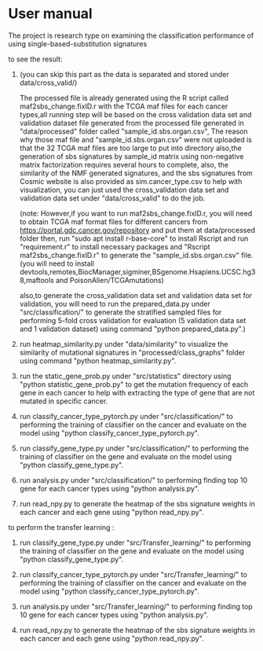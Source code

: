 # User manual 

The project is research type on examining the classification performance of using single-based-substitution signatures

to see the result:

1. (you can skip this part as the data is separated and stored under data/cross_valid/)
   
   The processed file is already generated using the R script called maf2sbs_change.fixID.r 
   with the TCGA maf files for each cancer types,all running step will be based on the 
   cross validation data set and validation dataset file generated from the processed file generated in 
   "data/processed" folder called "sample_id.sbs.organ.csv", The reason why those maf file and "sample_id.sbs.organ.csv"
   were not uploaded is that the 32 TCGA maf files are too large to put into directory also,the generation of sbs signatures
   by sample_id matrix using non-negative matrix factorization requires several hours to complete, also, the similarity of 
   the NMF generated signatures, and the sbs signatures from Cosmic website is also provided as sim.cancer_type.csv 
   to help with visualization, you can just used the cross_validation data set and validation data set under 
   "data/cross_valid" to do the job. 
   


   (note: However,if you want to run maf2sbs_change.fixID.r, you will need to obtain TCGA maf format files for
   different cancers from https://portal.gdc.cancer.gov/repository and put them at data/processed folder
   then, run "sudo apt install r-base-core" to install Rscript and run "requirement.r" to install necessary packages 
   and "Rscript maf2sbs_change.fixID.r" to generate the "sample_id.sbs.organ.csv" file.
   (you will need to install devtools,remotes,BiocManager,sigminer,BSgenome.Hsapiens.UCSC.hg38,maftools and PoisonAlien/TCGAmutations)
   
   also,to generate the cross_validation data set and validation data set for validation, you will need to run the
   prepared_data.py under "src/classification/" to generate the stratified sampled files for performing 
   5-fold cross validation for evaluation (5 validation data set and 1 validation dataset)
   using command "python prepared_data.py".)
   
2. run heatmap_similarity.py under "data/similarity" to visualize the similarity of mutational signatures
   in "processed/class_graphs" folder using command "python heatmap_similarity.py".  
   
3. run the static_gene_prob.py under "src/statistics" directory using 
   "python statistic_gene_prob.py" to get the mutation frequency of each gene 
   in each cancer to help with extracting the type of gene that are not mutated in specific cancer. 
   
4. run classify_cancer_type_pytorch.py under "src/classification/" to performing the training of classifier on 
   the cancer and evaluate on the model using "python classify_cancer_type_pytorch.py".
   
5. run classify_gene_type.py under "src/classification/" to performing the training of classifier on 
   the gene and evaluate on the model using "python classify_gene_type.py".
   
6. run analysis.py under "src/classification/" to performing finding top 10 gene for each cancer types
   using "python analysis.py".

7. run read_npy.py to generate the heatmap of the sbs signature weights in each cancer and each gene
   using "python read_npy.py".
   

to perform the transfer learning :

1. run classify_gene_type.py under "src/Transfer_learning/" to performing the training of classifier on 
   the gene and evaluate on the model using "python classify_gene_type.py".
   

2. run classify_cancer_type_pytorch.py under "src/Transfer_learning/" to performing the training of classifier on 
   the cancer and evaluate on the model using "python classify_cancer_type_pytorch.py".
   
3. run analysis.py under "src/Transfer_learning/" to performing finding top 10 gene for each cancer types
   using "python analysis.py".

4. run read_npy.py to generate the heatmap of the sbs signature weights in each cancer and each gene
   using "python read_npy.py".
   
   


